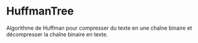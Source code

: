 # HuffmanTree
Algorithme de Huffman pour compresser du texte en une chaîne binaire et décompresser la chaîne binaire en texte.
